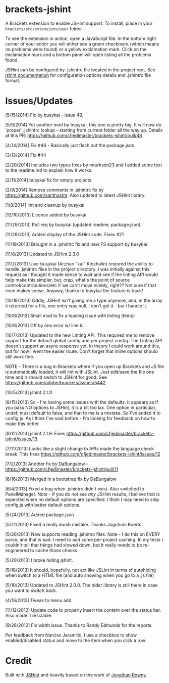 brackets-jshint
=================

A Brackets extension to enable JSHint support. To install, place in your ```brackets/src/extensions/user``` folder.

To see the extension in action, open a JavaScript file. In the bottom right corner of your editor you will either see a green checkmark (which means no problems were found) or a yellow exclamation mark. Click on the exclamation mark and a bottom panel will open listing all the problems found.

JSHint can be configured by .jshintrc file located in the project root. See
[jshint documentation](http://www.jshint.com/docs/) for configuration options details and .jshintrc file format.

Issues/Updates
=====
[5/15/2014] Fix by busykai - issue 49.

[5/9/2014] Yet another mod by busykai, this one is pretty big. It will now do 'proper' .jshintrc lookup - starting from current folder all the way up. Details at this PR: https://github.com/cfjedimaster/brackets-jshint/pull/48

[4/14/2014] Fix #46 - Basically just flesh out the package.json.

[3/13/2014] Fix #44

[2/20/2014] Includes two types fixes by mturkson23 and I added some text to the readme.md to explain how it works.

[2/11/2014] busykai fix for empty projects

[2/9/2014] Remove comments in .jshintrc fix by https://github.com/santhoshtr. Also updated to latest JSHint library.

[1/8/2014] lint and cleanup by busykai

[12/10/2013] License added by busykai

[11/29/2013] Pull req by busykai (updated readme, package.json)

[11/28/2013] Added display of the JSHint code. Fixes #21

[11/19/2013] Brought in a .jshintrc fix and new FS support by busykai

[11/8/2013] Updated to JSHint 2.3.0

[11/2/2013] User busykai (Arzhan "kai" Kinzhalin) restored the ability to handle .jshintrc
files in the project directory. I was initially against this request as I thought it made
sense to wait and see if the linting API would help make this simpler, but, crap, what's the
point of source control/contributions/etc if we can't move nimbly, right?? Not sure if that
even makes sense. Anyway, thanks to busykai the feature is back!

[10/18/2013] Oddly, JSHint isn't giving me a type anymore, *and*, in the array it returned 
for a file, one entry was null. I don't get it - but i handle it.

[10/8/2013] Small mod to fix a loading issue with linting (temp)

[10/8/2013] Off by one error w/ line #.

[10/7/2013] Updated to the new Linting API. This required me to remove support for the default global config and per project
config. The Linting API doesn't support an async response yet. In theory I could work around this, but for now I went
the easier route. Don't forget that inline options should still work fine.

NOTE - There is a bug in Brackets where if you open up Brackets and JS file is automatically loaded, it will lint with
JSLint. Just edit/save the file one time and it should switch to JSHint for good. See https://github.com/adobe/brackets/issues/5442.

[10/5/2013] jshint 2.1.11

[8/15/2013] So - I'm having some issues with the defaults. It appears as if you pass NO options to JSHint, it is a bit
too lax. One option in particular, undef, must default to false, and that to me is a mistake. So I've added it to
config.js. As I think I've said before - I'm looking for feedback on how to make this better.

[8/12/2013] jshint 2.1.9. Fixes https://github.com/cfjedimaster/brackets-jshint/issues/13.

[7/11/2013] Looks like a slight change to APIs made the language check break. This fixes https://github.com/cfjedimaster/brackets-jshint/issues/12

[7/2/2013] Another fix by DaBungalow - https://github.com/cfjedimaster/brackets-jshint/pull/11

[6/16/2013] Merged in a bootstrap fix by DaBungalow

[6/4/2013] Fixed a bug when .jshintrc didn't exist. Also switched to PanelManager. Note - if you do not
see *any* JSHint results, I believe that is expected when no default options are specified. I think
I may need to ship config.js with better default options.

[5/24/2013] Added package.json

[5/21/2013] Fixed a really dumb mistake. Thanks Jogchum Koerts.

[5/20/2013] Now supports reading .jshintrc files. Note - I do this on EVERY parse, and that is bad. I need
to add some per-project caching. In my tests I couldn't tell that things had slowed down, but it really
needs to be re-engineered to cache those checks.

[5/20/2013] I broke hiding jshint.

[5/18/2013] It should, hopefully, not act like JSLint in terms of autohiding when switch to a HTML file (and auto showing when you go to a .js file)

[5/10/2013] Updated to JSHint 2.0.0. The older library is still there in case you want to switch back.  

[4/16/2013] Tweak to menu add

[11/12/2012] Update code to properly insert the content over the status bar. Also made it resizable.  

[9/26/2012] Fix width issue. Thanks to Randy Edmunds for the reports.

Per feedback from Narciso Jaramillo, I use a checkbox to show enabled/disabled status and move to the item when you click a row.

Credit
=====
Built with [JSHint](http://www.jshint.com/) and heavily based on the work of [Jonathan Rowny](http://www.jonathanrowny.com/). 
